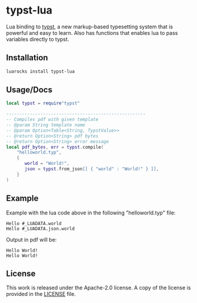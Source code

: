 # typst-lua


Lua binding to [typst](https://github.com/typst/typst),
a new markup-based typesetting system that is powerful and easy to learn. Also has functions that enables lua to pass variables directly to typst.

## Installation

```bash
luarocks install typst-lua
```

## Usage/Docs

```lua
local typst = require"typst"

-----------------------------------------------------
-- Compiles pdf with given template
-- @param String template name
-- @param Option<Table<String, TypstValue>> 
-- @return Option<String> pdf bytes
-- @return Option<String> error message
local pdf_bytes, err = typst.compile(
    "helloworld.typ",
    {
       world = "World!",
       json = typst.from_json[[ { "world" : "World!" } ]],
    }
)
```

## Example

Example with the lua code above in the following "helloworld.typ" file:
```typst
Hello #_LUADATA.world
Hello #_LUADATA.json.world

```

Output in pdf will be:

```
Hello World!
Hello World!
```



## License

This work is released under the Apache-2.0 license. A copy of the license is provided in the [LICENSE](./LICENSE) file.

